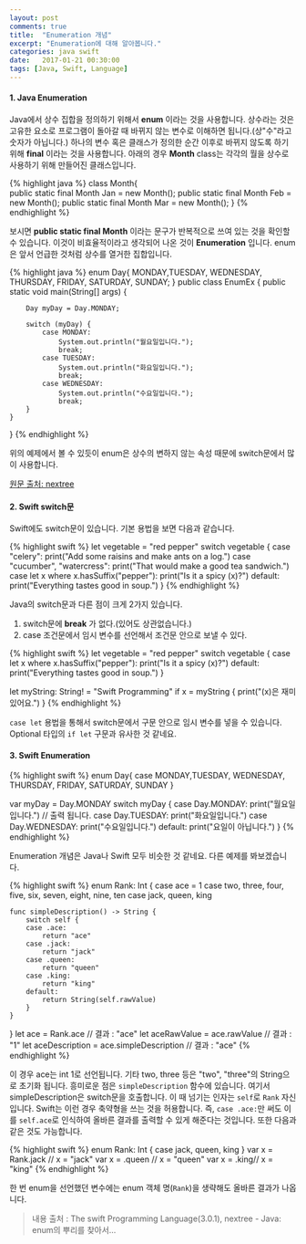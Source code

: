 ```yaml
---
layout: post
comments: true
title:  "Enumeration 개념"
excerpt: "Enumeration에 대해 알아봅니다."
categories: java swift
date:   2017-01-21 00:30:00
tags: [Java, Swift, Language]
---
```


#### 1. Java Enumeration

Java에서 상수 집합을 정의하기 위해서 **enum** 이라는 것을 사용합니다. 상수라는 것은 고유한 요소로 프로그램이 돌아갈 때 바뀌지 않는 변수로 이해하면 됩니다.(상"수"라고 숫자가 아닙니다.) 하나의 변수 혹은 클래스가 정의한 순간 이후로 바뀌지 않도록 하기 위해 **final** 이라는 것을 사용합니다. 아래의 경우 **Month** class는 각각의 월을 상수로 사용하기 위해 만들어진 클래스입니다.

{% highlight java %}
class Month{  
    public static final Month Jan = new Month();
    public static final Month Feb = new Month();
    public static final Month Mar = new Month();
}
{% endhighlight %}

보시면 **public static final Month** 이라는 문구가 반복적으로 쓰여 있는 것을 확인할 수 있습니다. 이것이 비효율적이라고 생각되어 나온 것이 **Enumeration** 입니다. enum은 앞서 언급한 것처럼 상수를 열거한 집합입니다.

{% highlight java %}
enum Day{
    MONDAY,TUESDAY, WEDNESDAY, THURSDAY, FRIDAY, SATURDAY, SUNDAY;
}
public class EnumEx {
    public static void main(String[] args) {

        Day myDay = Day.MONDAY;

        switch (myDay) {
            case MONDAY:
                System.out.println("월요일입니다.");
                break;
            case TUESDAY:
                System.out.println("화요일입니다.");
                break;
            case WEDNESDAY:
                System.out.println("수요일입니다.");
                break;
        }
    }
}
{% endhighlight %}

위의 예제에서 볼 수 있듯이 enum은 상수의 변하지 않는 속성 때문에 switch문에서 많이 사용합니다.

<a href="http://www.nextree.co.kr/p11686/">원문 출처: nextree</a>

#### 2. Swift switch문

Swift에도 switch문이 있습니다. 기본 용법을 보면 다음과 같습니다.

{% highlight swift %}
let vegetable = "red pepper"
switch vegetable {
  case "celery":
      print("Add some raisins and make ants on a log.")
  case "cucumber", "watercress":
      print("That would make a good tea sandwich.")
  case let x where x.hasSuffix("pepper"):
      print("Is it a spicy \(x)?")
  default:
      print("Everything tastes good in soup.")
}
{% endhighlight %}

Java의 switch문과 다른 점이 크게 2가지 있습니다.

1. switch문에 **break** 가 없다.(있어도 상관없습니다.)
2. case 조건문에서 임시 변수를 선언해서 조건문 안으로 보낼 수 있다.

{% highlight swift %}
let vegetable = "red pepper"
switch vegetable {
  case let x where x.hasSuffix("pepper"):
      print("Is it a spicy \(x)?")
  default:
      print("Everything tastes good in soup.")
}

let myString: String! = "Swift Programming"
if x = myString {
    print("\(x)은 재미있어요.")
}
{% endhighlight %}

<code>case let</code> 용법을 통해서 switch문에서 구문 안으로 임시 변수를 넣을 수 있습니다. Optional 타입의 <code>if let</code> 구문과 유사한 것 같네요.

#### 3. Swift Enumeration

{% highlight swift %}
enum Day{
    case MONDAY,TUESDAY, WEDNESDAY, THURSDAY, FRIDAY, SATURDAY, SUNDAY
}

var myDay = Day.MONDAY
switch myDay {
    case Day.MONDAY:
        print("월요일입니다.") // 출력 됩니다.
    case Day.TUESDAY:
        print("화요일입니다.")
    case Day.WEDNESDAY:
        print("수요일입니다.")
    default:
        print("요일이 아닙니다.")
}
{% endhighlight %}

Enumeration 개념은 Java나 Swift 모두 비슷한 것 같네요. 다른 예제를 봐보겠습니다.

{% highlight swift %}
enum Rank: Int {
    case ace = 1
    case two, three, four, five, six, seven, eight, nine, ten
    case jack, queen, king

    func simpleDescription() -> String {
        switch self {
        case .ace:
            return "ace"
        case .jack:
            return "jack"
        case .queen:
            return "queen"
        case .king:
            return "king"
        default:
            return String(self.rawValue)
        }
    }
}
let ace = Rank.ace // 결과 : "ace"
let aceRawValue = ace.rawValue // 결과 : "1"
let aceDescription = ace.simpleDescription // 결과 : "ace"
{% endhighlight %}

이 경우 ace는 int 1로 선언됩니다. 기타 two, three 등은 "two", "three"의 String으로 초기화 됩니다. 흥미로운 점은 <code>simpleDescription</code> 함수에 있습니다. 여기서 simpleDescription은 switch문을 호출합니다. 이 때 넘기는 인자는 <code>self</code>로 <code>Rank</code> 자신입니다. Swift는 이런 경우 축약형을 쓰는 것을 허용합니다. 즉, <code>case .ace:</code>만 써도 이를 <code>self.ace</code>로 인식하여 올바른 결과를 출력할 수 있게 해준다는 것입니다. 또한 다음과 같은 것도 가능합니다.

{% highlight swift %}
enum Rank: Int {
    case jack, queen, king
}
var x = Rank.jack // x = "jack"
var x = .queen // x = "queen"
var x = .king// x = "king"
{% endhighlight %}

한 번 enum을 선언했던 변수에는 enum 객체 명(<code>Rank</code>)을 생략해도 올바른 결과가 나옵니다.

> 내용 출처 : The swift Programming Language(3.0.1), nextree - Java: enum의 뿌리를 찾아서...
